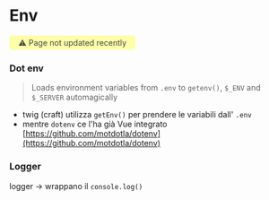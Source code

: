 # Env

<span style="display: inline-block; background: #FCFFA6; padding: 4px 16px; border-radius: 4px; color: #484848"> ⚠️ Page not updated recently</span>

### Dot env

> Loads environment variables from `.env` to `getenv()`, `$_ENV` and `$_SERVER` automagically

- twig (craft) utilizza `getEnv()` per prendere le variabili dall' `.env`
- mentre `dotenv` ce l'ha già Vue integrato [https://github.com/motdotla/dotenv](https://github.com/motdotla/dotenv)

### Logger

logger → wrappano il `console.log()`
